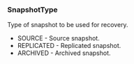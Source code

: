 ### SnapshotType
Type of snapshot to be used for recovery.

- SOURCE - Source snapshot.
- REPLICATED - Replicated snapshot.
- ARCHIVED - Archived snapshot.
